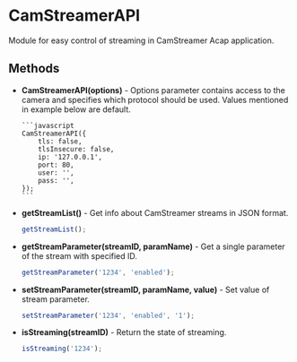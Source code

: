 # CamStreamerAPI

Module for easy control of streaming in CamStreamer Acap application.

## Methods

-   **CamStreamerAPI(options)** - Options parameter contains access to the camera and specifies which protocol should be used. Values mentioned
    in example below are default.

        ```javascript
        CamStreamerAPI({
            tls: false,
            tlsInsecure: false,
            ip: '127.0.0.1',
            port: 80,
            user: '',
            pass: '',
        });
        ```

-   **getStreamList()** - Get info about CamStreamer streams in JSON format.

    ```javascript
    getStreamList();
    ```

-   **getStreamParameter(streamID, paramName)** - Get a single parameter of the stream with specified ID.

    ```javascript
    getStreamParameter('1234', 'enabled');
    ```

-   **setStreamParameter(streamID, paramName, value)** - Set value of stream parameter.

    ```javascript
    setStreamParameter('1234', 'enabled', '1');
    ```

-   **isStreaming(streamID)** - Return the state of streaming.

    ```javascript
    isStreaming('1234');
    ```
